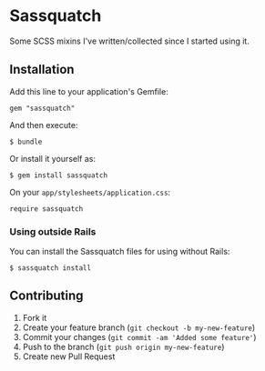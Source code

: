 # Sassquatch

Some SCSS mixins I've written/collected since I started using it.

## Installation

Add this line to your application's Gemfile:

    gem "sassquatch"

And then execute:

    $ bundle

Or install it yourself as:

    $ gem install sassquatch

On your `app/stylesheets/application.css`:

    require sassquatch

### Using outside Rails

You can install the Sassquatch files for using without Rails:

    $ sassquatch install

## Contributing

1. Fork it
2. Create your feature branch (`git checkout -b my-new-feature`)
3. Commit your changes (`git commit -am 'Added some feature'`)
4. Push to the branch (`git push origin my-new-feature`)
5. Create new Pull Request

